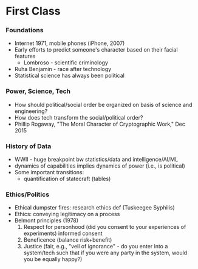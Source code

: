 # First Class

### Foundations
- Internet 1971, mobile phones (iPhone, 2007) 
- Early efforts to predict someone's character based on their facial features
    - Lombroso - scientific criminology 
- Ruha Benjamin - race after technology
- Statistical science has always been political

### Power, Science, Tech
- How should political/social order be organized on basis of science and engineering? 
- How does tech transform the social/political order? 
- Phillip Rogaway, "The Moral Character of Cryptographic Work," Dec 2015

### History of Data
- WWII - huge breakpoint bw statistics/data and intelligence/AI/ML
- dynamics of capabilities implies dynamics of power (i.e., is political) 
- Some important transitions:
    - quantification of statecraft (tables)

### Ethics/Politics
- Ethical dumpster fires: research ethics def (Tuskeegee Syphilis) 
- Ethics: conveying legitimacy on a process 
- Belmont principles (1978) 
    1. Respect for personhood (did you consent to your experiences of experiments) informed consent 
    2. Beneficence (balance risk+benefit) 
    3. Justice (fair, e.g., "veil of ignorance" - do you enter into a system/tech such that if you were any party in the system, would you be equally happy?) 
